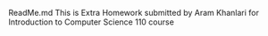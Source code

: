ReadMe.md
This is Extra Homework submitted by Aram Khanlari for Introduction to Computer Science 110 course